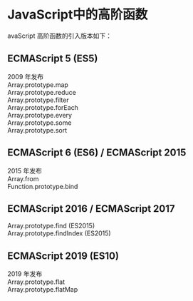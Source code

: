 # JavaScript中的高阶函数
avaScript 高阶函数的引入版本如下：

## ECMAScript 5 (ES5)
2009 年发布  
Array.prototype.map  
Array.prototype.reduce  
Array.prototype.filter  
Array.prototype.forEach  
Array.prototype.every  
Array.prototype.some  
Array.prototype.sort  

## ECMAScript 6 (ES6) / ECMAScript 2015
2015 年发布  
Array.from  
Function.prototype.bind  

## ECMAScript 2016 / ECMAScript 2017
Array.prototype.find (ES2015)  
Array.prototype.findIndex (ES2015)  

## ECMAScript 2019 (ES10)
2019 年发布  
Array.prototype.flat  
Array.prototype.flatMap  